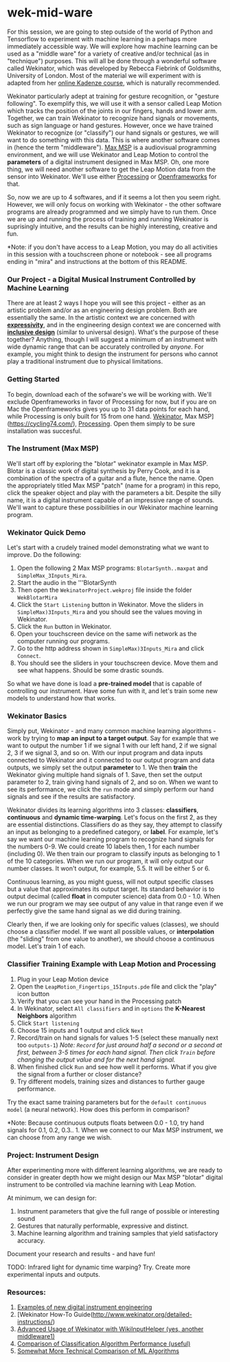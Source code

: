# wek-mid-ware

For this session, we are going to step outside of the world of Python and Tensorflow to experiment with machine learning in a perhaps more immediately accessible way. We will explore how machine learning can be used as a "middle ware" for a variety of creative and/or technical (as in "technique") purposes. This will all be done through a wonderful software called Wekinator, which was developed by Rebecca Fiebrink of Goldsmiths, University of London. Most of the material we will experiment with is adapted from her [online Kadenze course](https://www.kadenze.com/courses/machine-learning-for-musicians-and-artists-v/info), which is naturally recommended. 

Wekinator particularly adept at training for gesture recognition, or "gesture following". To exemplify this, we will use it with a sensor called Leap Motion which tracks the position of the joints in our fingers, hands and lower arm. Together, we can train Wekinator to recognize hand signals or movements, such as sign language or hand gestures. However, once we have trained Wekinator to recognize (or "classify") our hand signals or gestures, we will want to do something with this data. This is where another software comes in (hence the term "middleware"). [Max MSP](https://cycling74.com/) is a audiovisual programming environment, and we will use Wekinator and Leap Motion to control the **parameters** of a digital instrument designed in Max MSP. Oh, one more thing, we will need another software to get the Leap Motion data from the sensor into Wekinator. We'll use either [Processing](https://processing.org/) or [Openframeworks](https://openframeworks.cc/) for that. 

So, now we are up to 4 softwares, and if it seems a lot then you seem right. However, we will only focus on working with Wekinator - the other software programs are already programmed and we simply have to run them. Once we are up and running the process of training and running Wekinator is suprisingly intuitive, and the results can be highly interesting, creative and fun.

*Note: if you don't have access to a Leap Motion, you may do all activities in this session with a touchscreen phone or notebook - see all programs ending in "mira" and instructions at the bottom of this README.

### Our Project - a Digital Musical Instrument Controlled by Machine Learning

There are at least 2 ways I hope you will see this project - either as an artistic problem and/or as an engineering design problem. Both are essentially the same. In the artistic context we are concerned with **[expressivity](https://cordis.europa.eu/project/rcn/198700_en.html)**, and in the engineering design context we are concerned with **[inclusive design](http://universaldesign.ie/What-is-Universal-Design/Conference-Proceedings/Universal-Design-for-the-21st-Century-Irish-International-Perspectives/Designing-a-more-Inclusive-World/)** (similar to universal design). What's the purpose of these together? Anything, though I will suggest a minimum of an instrument with wide dynamic range that can be accurately controlled by *anyone*. For example, you might think to design the instrument for persons who cannot play a traditional instrument due to physical limitations.

### Getting Started

To begin, download each of the sofware's we will be working with. We'll exclude Openframeworks in favor of Processing for now, but if you are on Mac the Openframeworks gives you up to 31 data points for each hand, while Processing is only built for 15 from one hand. [Wekinator](http://www.wekinator.org/downloads/), Max MSP](https://cycling74.com/), [Processing](https://processing.org/). Open them simply to be sure installation was succesful.

### The Instrument (Max MSP)

We'll start off by exploring the "blotar" wekinator example in Max MSP. Blotar is a classic work of digital synthesis by Perry Cook, and it is a combination of the spectra of a guitar and a flute, hence the name. Open the appropriately titled Max MSP "patch" (name for a program) in this repo, click the speaker object and play with the parameters a bit. Despite the silly name, it is a digital instrument capable of an impressive range of sounds. We'll want to capture these possibilities in our Wekinator machine learning program.

### Wekinator Quick Demo

Let's start with a crudely trained model demonstrating what we want to improve. Do the following:

1. Open the following 2 Max MSP programs: ```BlotarSynth..maxpat``` and ```SimpleMax_3Inputs_Mira```. 
2. Start the audio in the '''BlotarSynth 
3. Then open the ```WekinatorProject.wekproj``` file inside the folder ```WekBlotarMira```
4. Click the ```Start Listening``` button in Wekinator. Move the sliders in ```SimpleMax)3Inputs_Mira``` and you should see the values moving in Wekinator.
5. Click the ```Run``` button in Wekinator.
6. Open your touchscreen device on the same wifi network as the computer running our programs.
7. Go to the http address shown in ```SimpleMax)3Inputs_Mira``` and click ```Connect```.
8. You should see the sliders in your touchscreen device. Move them and see what happens. Should be some drastic sounds.

So what we have done is load a **pre-trained model** that is capable of controlling our instrument. Have some fun with it, and let's train some new models to understand how that works.

### Wekinator Basics

Simply put, Wekinator - and many common machine learning algorithms - work by trying to **map an input to a target output**. Say for example that we want to output the number 1 if we signal 1 with our left hand, 2 if we signal 2, 3 if we signal 3, and so on. With our input program and data inputs connected to Wekinator and it connected to our output program and data outputs, we simply set the output **parameter** to 1. We then **train** the Wekinator giving multiple hand signals of 1. Save, then set the output parameter to 2, train giving hand signals of 2, and so on. When we want to see its performance, we click the ```run``` mode and simply perform our hand signals and see if the results are satisfactory.

Wekinator divides its learning algorithms into 3 classes: **classifiers**, **continuous** and **dynamic time-warping**. Let's focus on the first 2, as they are essential distinctions. Classifiers do as they say, they attempt to classify an input as belonging to a predefined category, or **label**. For example, let's say we want our machine learning program to recognize hand signals for the numbers 0-9. We could create 10 labels then, 1 for each number (including 0). We then train our program to classify inputs as belonging to 1 of the 10 categories. When we run our program, it will only output our number classes. It won't output, for example, 5.5. It will be either 5 or 6.

Continuous learning, as you might guess, will not output specific classes but a value that approximates its output target. Its standard behavior is to output decimal (called **float** in computer science) data from 0.0 - 1.0. When we run our program we may see output of any value in that range even if we perfectly give the same hand signal as we did during training.

Clearly then, if we are looking only for specific values (classes), we should choose a classifier model. If we want all possible values, or **interpolation** (the "sliding" from one value to another), we should choose a continuous model. Let's train 1 of each.

### Classifier Training Example with Leap Motion and Processing

1. Plug in your Leap Motion device
2. Open the ```LeapMotion_Fingertips_15Inputs.pde``` file and click the "play" icon button
3. Verify that you can see your hand in the Processing patch
4. In Wekinator, select ```All classifiers``` and in ```options``` the **K-Nearest Neighbors** algorithm
5. Click ```Start listening```
6. Choose 15 inputs and 1 output and click ```Next```
7. Record/train on hand signals for values 1-5 (select these manually next too ```outputs-1```)
*Note: ```Record``` for just around half a second or a second at first, between 3-5 times for each hand signal. Then click ```Train``` before changing the output value and for the next hand signal.*
8. When finished click ```Run``` and see how well it performs. What if you give the signal from a further or closer distance?
9. Try different models, training sizes and distances to further gauge performance.

Try the exact same training parameters but for the ```default continuous model``` (a neural network). How does this perform in comparison?

*Note: Because continuous outputs floats between 0.0 - 1.0, try hand signals for 0.1, 0.2, 0.3.. 1. When we connect to our Max MSP instrument, we can choose from any range we wish.

### Project: Instrument Design

After experimenting more with different learning algorithms, we are ready to consider in greater depth how we might design our Max MSP "blotar" digital instrument to be controlled via machine learning with Leap Motion.

At minimum, we can design for:

1. Instrument parameters that give the full range of possible or interesting sound
2. Gestures that naturally performable, expressive and distinct.
3. Machine learning algorithm and training samples that yield satisfactory accuracy.

Document your research and results - and have fun!

TODO: Infrared light for dynamic time warping? Try. Create more experimental inputs and outputs.

### Resources:

1. [Examples of new digital instrument engineering](http://emerald.tufts.edu/programs/mma/emid/)
2. [Wekinator How-To Guide(http://www.wekinator.org/detailed-instructions/)
3. [Advanced Usage of Wekinator with WikiInputHelper (yes, another middleware1)](https://github.com/fiebrink1/WekiInputHelper/blob/master/README.md)
4. [Comparison of Classification Algorithm Performance (useful)](https://github.com/fiebrink1/WekiInputHelper/blob/master/README.md)
5. [Somewhat More Technical Comparison of ML Algorithms](http://www.cs.cmu.edu/~aarti/Class/10701/MLAlgo_Comparisons.pdf)







